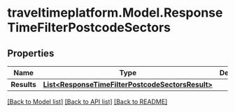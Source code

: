 # traveltimeplatform.Model.ResponseTimeFilterPostcodeSectors
## Properties

Name | Type | Description | Notes
------------ | ------------- | ------------- | -------------
**Results** | [**List&lt;ResponseTimeFilterPostcodeSectorsResult&gt;**](ResponseTimeFilterPostcodeSectorsResult.md) |  | 

[[Back to Model list]](../README.md#documentation-for-models) [[Back to API list]](../README.md#documentation-for-api-endpoints) [[Back to README]](../README.md)


